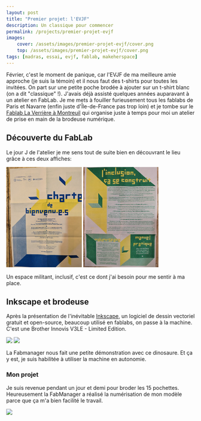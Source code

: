 ```yaml
---
layout: post
title: "Premier projet: l'EVJF"
description: Un classique pour commencer
permalink: /projects/premier-projet-evjf
images:
    cover: /assets/images/premier-projet-evjf/cover.png 
    top: /assets/images/premier-projet-evjf/cover.png 
tags: [madras, essai, evjf, fablab, makeherspace]
---
```


Février, c'est le moment de panique, car l'EVJF de ma meilleure amie approche (je suis la témoin) et il nous faut des t-shirts pour toutes les invitées. On part sur une petite poche brodée à ajouter sur un t-shirt blanc (on a dit "classique" !).
J'avais déjà assisté quelques années auparavant à un atelier en FabLab. Je me mets à fouiller furieusement tous les fablabs de Paris et Navarre (enfin juste d'Île-de-France pas trop loin) et je tombe sur le [Fablab La Verrière à Montreuil](https://fablab-laverriere.org/) qui organise juste à temps pour moi un atelier de prise en main de la brodeuse numérique.

## Découverte du FabLab

Le jour J de l'atelier je me sens tout de suite bien en découvrant le lieu grâce à ces deux affiches:

<div class="list-multiple-images">
    <img src="/assets/images/premier-projet-evjf/charte-de-bienvenue.jpg" style="max-width: 40%" /> 
    <img src="/assets/images/premier-projet-evjf/makeherspace.jpg" style="max-width: 40%" />
</div>

Un espace militant, inclusif, c'est ce dont j'ai besoin pour me sentir à ma place.

## Inkscape et brodeuse

Après la présentation de l'inévitable [Inkscape](https://inkscape.org/fr/), un logiciel de dessin vectoriel gratuit et open-source, beaucoup utilisé en fablabs, on passe à la machine. C'est une Brother Innovis V3LE - Limited Edition. 

<div class="list-multiple-images">
    <img src="/assets/images/premier-projet-evjf/formation-découverte-machine.jpg" style="max-width: 40%" />
    <img src="/assets/images/premier-projet-evjf/formation-découverte-machine-fil.jpg" style="max-width: 40%" />
</div>

La Fabmanager nous fait une petite démonstration avec ce dinosaure. Et ça y est, je suis habilitée à utiliser la machine en autonomie.

### Mon projet

Je suis revenue pendant un jour et demi pour broder les 15 pochettes. Heureusement la FabManager a réalisé la numérisation de mon modèle parce que ça m'a bien facilité le travail.

<img src="/assets/images/premier-projet-evjf/team-carotte.jpg" style="max-width: 60%" />

